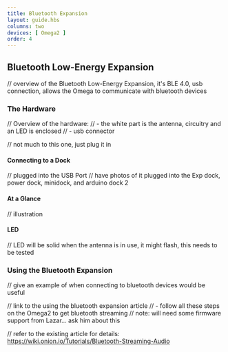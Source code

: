 ```yaml
---
title: Bluetooth Expansion
layout: guide.hbs
columns: two
devices: [ Omega2 ]
order: 4
---
```


## Bluetooth Low-Energy Expansion

// overview of the Bluetooth Low-Energy Expansion, it's BLE 4.0, usb connection, allows the Omega to communicate with bluetooth devices

### The Hardware

// Overview of the hardware:
//  - the white part is the antenna, circuitry and an LED is enclosed
//  - usb connector

// not much to this one, just plug it in

#### Connecting to a Dock

// plugged into the USB Port
// have photos of it plugged into the Exp dock, power dock, minidock, and arduino dock 2

#### At a Glance

// illustration

#### LED

// LED will be solid when the antenna is in use, it might flash, this needs to be tested



### Using the Bluetooth Expansion

// give an example of when connecting to bluetooth devices would be useful

// link to the using the bluetooth expansion article
//  - follow all these steps on the Omega2 to get bluetooth streaming
// note: will need some firmware support from Lazar... ask him about this

// refer to the existing article for details:
https://wiki.onion.io/Tutorials/Bluetooth-Streaming-Audio
